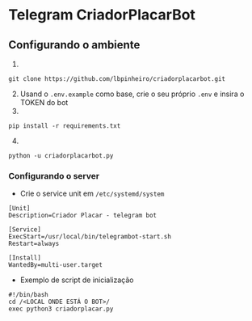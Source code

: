 # Telegram CriadorPlacarBot

## Configurando o ambiente

1. 
```
git clone https://github.com/lbpinheiro/criadorplacarbot.git
```
2. Usand  o `.env.example` como base, crie o seu próprio `.env` e insira o TOKEN do bot
3.
```
pip install -r requirements.txt
```
4.
```
python -u criadorplacarbot.py
```

### Configurando o server

- Crie o service unit em `/etc/systemd/system`
```
[Unit]
Description=Criador Placar - telegram bot

[Service]
ExecStart=/usr/local/bin/telegrambot-start.sh
Restart=always

[Install]
WantedBy=multi-user.target
```
- Exemplo de script de inicialização
```
#!/bin/bash
cd /<LOCAL ONDE ESTÁ O BOT>/
exec python3 criadorplacar.py
```